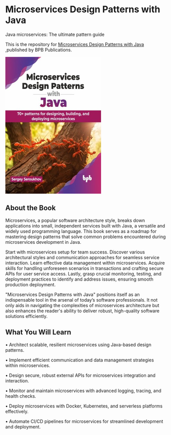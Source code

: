 # Microservices Design Patterns with Java

Java microservices: The ultimate pattern guide

This is the repository for [Microservices Design Patterns with Java
](https://bpbonline.com/products/microservices-design-patterns-with-java),published by BPB Publications.

<img src="9789355517005.jpg">

## About the Book
Microservices, a popular software architecture style, breaks down applications into small, independent services built with Java, a versatile and widely used programming language. This book serves as a roadmap for mastering design patterns that solve common problems encountered during microservices development in Java.

Start with microservices setup for team success. Discover various architectural styles and communication approaches for seamless service interaction. Learn effective data management within microservices. Acquire skills for handling unforeseen scenarios in transactions and crafting secure APIs for user service access. Lastly, grasp crucial monitoring, testing, and deployment practices to identify and address issues, ensuring smooth production deployment.

"Microservices Design Patterns with Java" positions itself as an indispensable tool in the arsenal of today’s software professionals. It not only aids in navigating the complexities of microservices architecture but also enhances the reader's ability to deliver robust, high-quality software solutions efficiently.

## What You Will Learn
• Architect scalable, resilient microservices using Java-based design patterns.

• Implement efficient communication and data management strategies within microservices.

• Design secure, robust external APIs for microservices integration and interaction.

• Monitor and maintain microservices with advanced logging, tracing, and health checks.

• Deploy microservices with Docker, Kubernetes, and serverless platforms effectively.

• Automate CI/CD pipelines for microservices for streamlined development and deployment.
